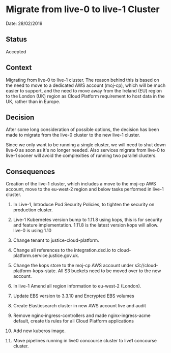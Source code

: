 # Migrate from live-0 to live-1 Cluster

Date: 28/02/2019

## Status

Accepted

## Context

Migrating from live-0 to live-1 cluster. The reason behind this is based on the need to move to a dedicated AWS account (moj-cp), which will be much easier to support, and the need to move away from the Ireland (EU) region to the London (UK) region as Cloud Platform requirement to host data in the UK, rather than in Europe.


## Decision

After some long consideration of possible options, the decision has been made to migrate from the live-0 cluster to the new live-1 cluster.

Since we only want to be running a single cluster, we will need to shut down live-0 as soon as it's no longer needed. Also services migrate from live-0 to live-1 sooner will avoid the complexities of running two parallel clusters.

## Consequences

Creation of the live-1 cluster, which includes a move to the moj-cp AWS account, move to the eu-west-2 region and below tasks performed in live-1 cluster.

1. In Live-1, Introduce Pod Security Policies, to tighten the security on production cluster.

2. Live-1 Kubernetes version bump to 1.11.8 using kops, this is for security and feature implementation. 1.11.8 is the latest version kops will allow. live-0 is using 1.10

3. Change tenant to justice-cloud-platform. 

4. Change all references to the integration.dsd.io to cloud-platform.service.justice.gov.uk.

5. Change the kops store to the moj-cp AWS account under s3://cloud-platform-kops-state. All S3 buckets need to be moved over to the new account.

6. In live-1 Amend all region information to eu-west-2 (London).

7. Update EBS version to 3.3.10 and Encrypted EBS volumes

8. Create Elasticsearch cluster in new AWS account live and audit

9. Remove nginx-ingress-controllers and made nginx-ingress-acme default, create tls rules for all Cloud Platform applications

10. Add new kuberos image.

11. Move pipelines running in live0 concourse cluster to live1 concourse cluster.
